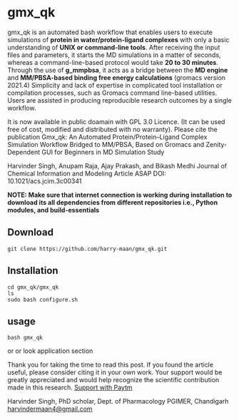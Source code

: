 # gmx_qk
gmx_qk is an automated bash workflow that enables users to execute simulations of **protein in water/protein-ligand complexes** with only a basic understanding of **UNIX or command-line tools**.
After receiving the input files and parameters, it starts the MD simulations in a matter of seconds, whereas a command-line-based protocol would take **20 to 30 minutes**.
Through the use of **g_mmpbsa**, it acts as a bridge between the **MD engine** and **MM/PBSA-based binding free energy calculations** (gromacs version 2021.4)
Simplicity and lack of expertise in complicated tool installation or compilation processes, such as Gromacs command line-based utilities.
Users are assisted in producing reproducible research outcomes by a single workflow.
  
It is now available in public doamain with GPL 3.0 Licence. (It can be used free of cost, modified and distributed with no warranty).
Please cite the publication 
Gmx_qk: An Automated Protein/Protein–Ligand Complex Simulation Workflow Bridged to MM/PBSA, Based on Gromacs and Zenity-Dependent GUI for Beginners in MD Simulation Study

Harvinder Singh, Anupam Raja, Ajay Prakash, and Bikash Medhi
Journal of Chemical Information and Modeling Article ASAP
DOI: 10.1021/acs.jcim.3c00341

**NOTE: Make sure that internet connection is working during installation to download its all dependencies from different repositories i.e., Python modules, and build-essentials**
## Download
	git clone https://github.com/harry-maan/gmx_qk.git
## Installation
	cd gmx_qk/gmx_qk
	ls
	sudo bash configure.sh
## usage 
	bash gmx_qk
or or look application section

Thank you for taking the time to read this post. If you found the article useful, please consider citing it in your own work. Your support would be greatly appreciated and would help recognize the scientific contribution made in this research.
[Support with Paytm](9587677525@paytm)

Harvinder Singh,
PhD scholar,
Dept. of Pharmacology
PGIMER, Chandigarh
harvindermaan4@gmail.com
